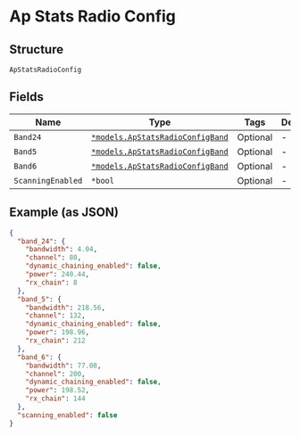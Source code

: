 
# Ap Stats Radio Config

## Structure

`ApStatsRadioConfig`

## Fields

| Name | Type | Tags | Description |
|  --- | --- | --- | --- |
| `Band24` | [`*models.ApStatsRadioConfigBand`](../../doc/models/ap-stats-radio-config-band.md) | Optional | - |
| `Band5` | [`*models.ApStatsRadioConfigBand`](../../doc/models/ap-stats-radio-config-band.md) | Optional | - |
| `Band6` | [`*models.ApStatsRadioConfigBand`](../../doc/models/ap-stats-radio-config-band.md) | Optional | - |
| `ScanningEnabled` | `*bool` | Optional | - |

## Example (as JSON)

```json
{
  "band_24": {
    "bandwidth": 4.04,
    "channel": 80,
    "dynamic_chaining_enabled": false,
    "power": 240.44,
    "rx_chain": 8
  },
  "band_5": {
    "bandwidth": 218.56,
    "channel": 132,
    "dynamic_chaining_enabled": false,
    "power": 198.96,
    "rx_chain": 212
  },
  "band_6": {
    "bandwidth": 77.08,
    "channel": 200,
    "dynamic_chaining_enabled": false,
    "power": 198.52,
    "rx_chain": 144
  },
  "scanning_enabled": false
}
```

